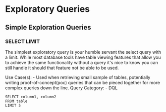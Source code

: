 # Exploratory Queries

## Simple Exploration Queries

### SELECT LIMIT

The simplest exploratory query is your humble servant the select query with a limit.
While most database tools have table viewing features that allow you to achieve the same functionality without a query it's nice to know you can still handle it should that feature not be able to be used. 

Use Case(s):
    - Used when retrieving small sample of tables, potentially writing proof-of-concept(poc) queries that can be pieced together for more complex queries down the line. 
Query Category: 
    - DQL

```
SELECT column1, column2
FROM table
LIMIT 5
```


